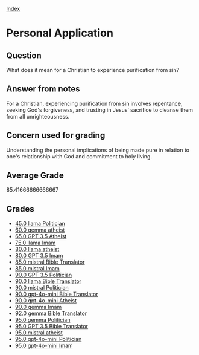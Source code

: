 
[Index](../../index.md)
# Personal Application
## Question
What does it mean for a Christian to experience purification from sin?

## Answer from notes
For a Christian, experiencing purification from sin involves repentance, seeking God's forgiveness, and trusting in Jesus’ sacrifice to cleanse them from all unrighteousness.

## Concern used for grading
Understanding the personal implications of being made pure in relation to one's relationship with God and commitment to holy living.

## Average Grade
85.41666666666667

## Grades
 * [45.0 llama Politician](../answers/llama_Politician/Personal_Application.md)
 * [60.0 gemma atheist](../answers/gemma_atheist/Personal_Application.md)
 * [65.0 GPT 3.5 Atheist](../answers/GPT_3.5_Atheist/Personal_Application.md)
 * [75.0 llama Imam](../answers/llama_Imam/Personal_Application.md)
 * [80.0 llama atheist](../answers/llama_atheist/Personal_Application.md)
 * [80.0 GPT 3.5 Imam](../answers/GPT_3.5_Imam/Personal_Application.md)
 * [85.0 mistral Bible Translator](../answers/mistral_Bible_Translator/Personal_Application.md)
 * [85.0 mistral Imam](../answers/mistral_Imam/Personal_Application.md)
 * [90.0 GPT 3.5 Politician](../answers/GPT_3.5_Politician/Personal_Application.md)
 * [90.0 llama Bible Translator](../answers/llama_Bible_Translator/Personal_Application.md)
 * [90.0 mistral Politician](../answers/mistral_Politician/Personal_Application.md)
 * [90.0 gpt-4o-mini Bible Translator](../answers/gpt-4o-mini_Bible_Translator/Personal_Application.md)
 * [90.0 gpt-4o-mini Atheist](../answers/gpt-4o-mini_Atheist/Personal_Application.md)
 * [90.0 gemma Imam](../answers/gemma_Imam/Personal_Application.md)
 * [92.0 gemma Bible Translator](../answers/gemma_Bible_Translator/Personal_Application.md)
 * [95.0 gemma Politician](../answers/gemma_Politician/Personal_Application.md)
 * [95.0 GPT 3.5 Bible Translator](../answers/GPT_3.5_Bible_Translator/Personal_Application.md)
 * [95.0 mistral atheist](../answers/mistral_atheist/Personal_Application.md)
 * [95.0 gpt-4o-mini Politician](../answers/gpt-4o-mini_Politician/Personal_Application.md)
 * [95.0 gpt-4o-mini Imam](../answers/gpt-4o-mini_Imam/Personal_Application.md)

